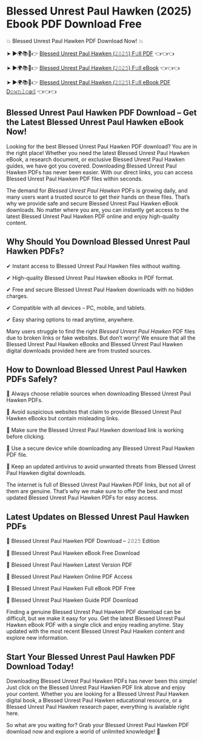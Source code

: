 # Blessed Unrest Paul Hawken (2025) Ebook PDF Download Free

💥 Blessed Unrest Paul Hawken PDF Download Now! 💥

➤ ►🌍📚📱👉 [Blessed Unrest Paul Hawken (𝟸𝟶𝟸𝟻) F𝚞ll PDF](https://getpdf.xyz/blessed-unrest-paul-hawken) 👈👈👈


➤ ►🌍📚📱👉 [Blessed Unrest Paul Hawken (𝟸𝟶𝟸𝟻) F𝚞ll eBook](https://getpdf.xyz/blessed-unrest-paul-hawken) 👈👈👈


➤ ►🌍📚📱👉 [Blessed Unrest Paul Hawken (𝟸𝟶𝟸𝟻) F𝚞ll eBook PDF D𝚘𝚠𝚗𝚕𝚘a𝚍](https://getpdf.xyz/blessed-unrest-paul-hawken) 👈👈👈


## Blessed Unrest Paul Hawken PDF Download – Get the Latest Blessed Unrest Paul Hawken eBook Now!

Looking for the best Blessed Unrest Paul Hawken PDF download? You are in the right place! Whether you need the latest Blessed Unrest Paul Hawken eBook, a research document, or exclusive Blessed Unrest Paul Hawken guides, we have got you covered. Downloading Blessed Unrest Paul Hawken PDFs has never been easier. With our direct links, you can access Blessed Unrest Paul Hawken PDF files within seconds.

The demand for *Blessed Unrest Paul Hawken* PDFs is growing daily, and many users want a trusted source to get their hands on these files. That’s why we provide safe and secure Blessed Unrest Paul Hawken eBook downloads. No matter where you are, you can instantly get access to the latest Blessed Unrest Paul Hawken PDF online and enjoy high-quality content.

## Why Should You Download Blessed Unrest Paul Hawken PDFs?

✔ Instant access to Blessed Unrest Paul Hawken files without waiting.

✔ High-quality Blessed Unrest Paul Hawken eBooks in PDF format.

✔ Free and secure Blessed Unrest Paul Hawken downloads with no hidden charges.

✔ Compatible with all devices – PC, mobile, and tablets.

✔ Easy sharing options to read anytime, anywhere.

Many users struggle to find the right *Blessed Unrest Paul Hawken* PDF files due to broken links or fake websites. But don’t worry! We ensure that all the Blessed Unrest Paul Hawken eBooks and Blessed Unrest Paul Hawken digital downloads provided here are from trusted sources.

## How to Download Blessed Unrest Paul Hawken PDFs Safely?

📌 Always choose reliable sources when downloading Blessed Unrest Paul Hawken PDFs.

📌 Avoid suspicious websites that claim to provide Blessed Unrest Paul Hawken eBooks but contain misleading links.

📌 Make sure the Blessed Unrest Paul Hawken download link is working before clicking.

📌 Use a secure device while downloading any Blessed Unrest Paul Hawken PDF file.

📌 Keep an updated antivirus to avoid unwanted threats from Blessed Unrest Paul Hawken digital downloads.

The internet is full of Blessed Unrest Paul Hawken PDF links, but not all of them are genuine. That’s why we make sure to offer the best and most updated Blessed Unrest Paul Hawken PDFs for easy access.

## Latest Updates on Blessed Unrest Paul Hawken PDFs

🔹 Blessed Unrest Paul Hawken PDF Download – 𝟸𝟶𝟸𝟻 Edition

🔹 Blessed Unrest Paul Hawken eBook Free Download

🔹 Blessed Unrest Paul Hawken Latest Version PDF

🔹 Blessed Unrest Paul Hawken Online PDF Access

🔹 Blessed Unrest Paul Hawken Full eBook PDF Free

🔹 Blessed Unrest Paul Hawken Guide PDF Download

Finding a genuine Blessed Unrest Paul Hawken PDF download can be difficult, but we make it easy for you. Get the latest Blessed Unrest Paul Hawken eBook PDF with a single click and enjoy reading anytime. Stay updated with the most recent Blessed Unrest Paul Hawken content and explore new information.

## Start Your Blessed Unrest Paul Hawken PDF Download Today!

Downloading Blessed Unrest Paul Hawken PDFs has never been this simple! Just click on the Blessed Unrest Paul Hawken PDF link above and enjoy your content. Whether you are looking for a Blessed Unrest Paul Hawken digital book, a Blessed Unrest Paul Hawken educational resource, or a Blessed Unrest Paul Hawken research paper, everything is available right here.

So what are you waiting for? Grab your Blessed Unrest Paul Hawken PDF download now and explore a world of unlimited knowledge! 🚀